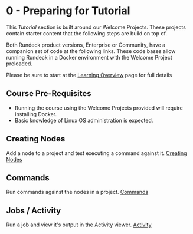 # 0 - Preparing for Tutorial

This *Tutorial* section is built around our Welcome Projects. These projects contain starter content that the following steps are build on top of.

Both Rundeck product versions, Enterprise or Community, have a companion set of code at the following links.  These code bases allow running Rundeck in a Docker environment with the Welcome Project preloaded.

Please be sure to start at the [Learning Overview](/learning) page for full details

## Course Pre-Requisites

- Running the course using the Welcome Projects provided will require installing Docker.
- Basic knowledge of Linux OS administration is expected.

## Creating Nodes

Add a node to a project and test executing a command against it. [Creating Nodes](/learning/tutorial/creatingnodes)

## Commands

Run commands against the nodes in a project. [Commands](/learning/tutorial/commands)

## Jobs / Activity

Run a job and view it's output in the Activity viewer. [Activity](/learning/tutorial/jobs)
